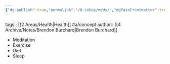 ```yaml
---
{"dg-publish":true,"permalink":"/0-inbox/meds/","dgPassFrontmatter":true}
---
```


tags:: [[2 Areas/Health\|Health]] #a/concept 
author:: [[4 Archive/Notes/Brendon Burchard\|Brendon Burchard]]

- Meditation
- Exercise
- Diet
- Sleep